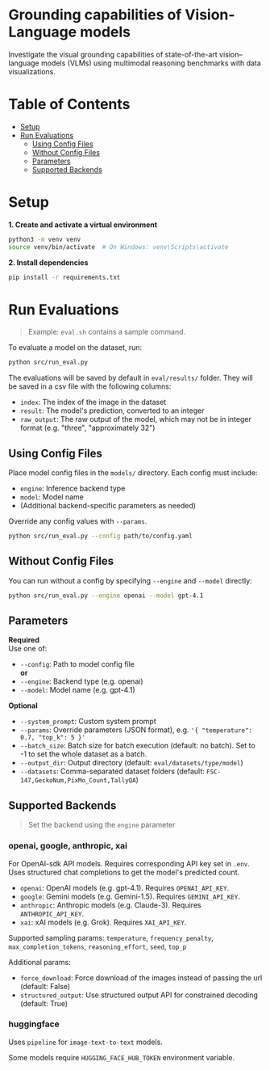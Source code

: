 # Grounding capabilities of Vision-Language models
Investigate the visual grounding capabilities of state-of-the-art vision–language models (VLMs) using multimodal reasoning benchmarks with data visualizations.

# Table of Contents
- [Setup](#setup)
- [Run Evaluations](#run-evaluations)
  - [Using Config Files](#using-config-files)
  - [Without Config Files](#without-config-files)
  - [Parameters](#parameters)
  - [Supported Backends](#supported-backends)


# Setup

**1. Create and activate a virtual environment**

```bash
python3 -m venv venv
source venv/bin/activate  # On Windows: venv\Scripts\activate
```

**2. Install dependencies**

```bash
pip install -r requirements.txt
```

# Run Evaluations

> Example: `eval.sh` contains a sample command.

To evaluate a model on the dataset, run:

```bash
python src/run_eval.py
```

The evaluations will be saved by default in `eval/results/` folder. They will be saved in a csv file with the following columns:
- `index`: The index of the image in the dataset
- `result`: The model's prediction, converted to an integer
- `raw_output`: The raw output of the model, which may not be in integer format (e.g. "three", "approximately 32")

## Using Config Files

Place model config files in the `models/` directory. Each config must include:

- `engine`: Inference backend type
- `model`: Model name  
- (Additional backend-specific parameters as needed)

Override any config values with `--params`.

```bash
python src/run_eval.py --config path/to/config.yaml
```

## Without Config Files

You can run without a config by specifying `--engine` and `--model` directly:

```bash
python src/run_eval.py --engine openai --model gpt-4.1
```

## Parameters

**Required**  
Use one of:  
- `--config`: Path to model config file  
**or**  
- `--engine`: Backend type (e.g. openai)
- `--model`: Model name (e.g. gpt-4.1)

**Optional**  
- `--system_prompt`: Custom system prompt  
- `--params`: Override parameters (JSON format), e.g. `'{ "temperature": 0.7, "top_k": 5 }'`  
- `--batch_size`: Batch size for batch execution (default: no batch). Set to -1 to set the whole dataset as a batch.
- `--output_dir`: Output directory (default: `eval/datasets/type/model`)  
- `--datasets`: Comma-separated dataset folders (default: `FSC-147,GeckoNum,PixMo_Count,TallyQA`)


## Supported Backends
> Set the backend using the `engine` parameter

### openai, google, anthropic, xai

For OpenAI-sdk API models. Requires corresponding API key set in `.env`. Uses structured chat completions to get the model's predicted count.
- `openai`: OpenAI models (e.g. gpt-4.1). Requires `OPENAI_API_KEY`.
- `google`: Gemini models (e.g. Gemini-1.5). Requires `GEMINI_API_KEY`.
- `anthropic`: Anthropic models (e.g. Claude-3). Requires `ANTHROPIC_API_KEY`.
- `xai`: xAI models (e.g. Grok). Requires `XAI_API_KEY`.

Supported sampling params:
`temperature`, `frequency_penalty`, `max_completion_tokens`, `reasoning_effort`, `seed`, `top_p`

Additional params:
- `force_download`: Force download of the images instead of passing the url (default: False)
- `structured_output`: Use structured output API for constrained decoding (default: True)

### huggingface

Uses `pipeline` for `image-text-to-text` models. 

Some models require `HUGGING_FACE_HUB_TOKEN` environment variable.